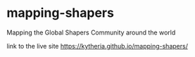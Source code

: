 # mapping-shapers
Mapping the Global Shapers Community around the world

link to the live site https://kytheria.github.io/mapping-shapers/
